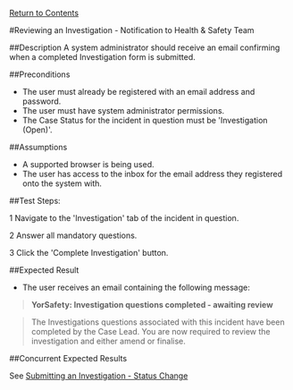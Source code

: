 [Return to Contents](https://github.com/infojam-james/test-cases/blob/master/Contents.md)

#Reviewing an Investigation - Notification to Health & Safety Team

##Description
A system administrator should receive an email confirming when a completed Investigation form is submitted.

##Preconditions 
+ The user must already be registered with an email address and password.
+ The user must have system administrator permissions.
+ The Case Status for the incident in question must be 'Investigation (Open)'.

##Assumptions
+ A supported browser is being used.
+ The user has access to the inbox for the email address they registered onto the system with.

##Test Steps:

1 Navigate to the 'Investigation' tab of the incident in question.

2 Answer all mandatory questions.

3 Click the 'Complete Investigation' button.

##Expected Result
+ The user receives an email containing the following message:

>**YorSafety: Investigation questions completed - awaiting review**

>The Investigations questions associated with this incident have been completed by the Case Lead.  You are now required to review the investigation and either amend or finalise.

##Concurrent Expected Results

See [Submitting an Investigation - Status Change](https://github.com/infojam-james/test-cases/blob/master/Investigations/Reviewing-an-Investigation/investigations-8.md)
